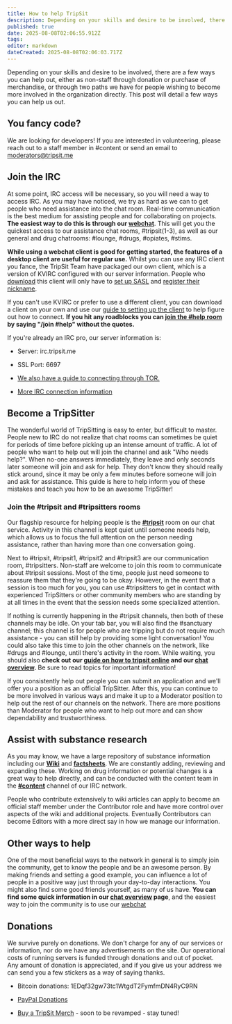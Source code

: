 ```yaml
---
title: How to help TripSit
description: Depending on your skills and desire to be involved, there are a few ways you can help out, either as non-staff through donation or purchase of merchandise, or...
published: true
date: 2025-08-08T02:06:55.912Z
tags: 
editor: markdown
dateCreated: 2025-08-08T02:06:03.717Z
---
```


Depending on your skills and desire to be involved, there are a few ways you can help out, either as non-staff through donation or purchase of merchandise, or through two paths we have for people wishing to become more involved in the organization directly. This post will detail a few ways you can help us out.

## You fancy code?

We are looking for developers! If you are interested in volunteering, please reach out to a staff member in #content or send an email to moderators@tripsit.me

## Join the IRC

At some point, IRC access will be necessary, so you will need a way to access IRC. As you may have noticed, we try as hard as we can to get people who need assistance into the chat room. Real-time communication is the best medium for assisting people and for collaborating on projects. **The easiest way to do this is through our [webchat](http://chat.tripsit.me/chat/?nick=TripHelper?#tripsit#,drugs,#home)**. This will get you the quickest access to our assistance chat rooms, #tripsit(1-3), as well as our general and drug chatrooms: #lounge, #drugs, #opiates, #stims.

**While using a webchat client is good for getting started, the features of a desktop client are useful for regular use.** Whilst you can use any IRC client you fance, the TripSit Team have packaged our own client, which is a version of KVIRC configured with our server information. People who [download](http://tripsit.me/tripsitapp/) this client will only have to [set up SASL](/en/irc-user-guide#set-up-sasl) and [register their nickname](/en/irc-user-guide#register-a-nickname). 
 
If you can't use KVIRC or prefer to use a different client, you can download a client on your own and use our [guide to setting up the client](/en/irc-user-guide#setting-up-the-client) to help figure out how to connect. **If you hit any roadblocks you can [join the #help room](http://chat.tripsit.me/?nick=RedditAssist?#help) by saying "/join #help" without the quotes.**

If you're already an IRC pro, our server information is:

* Server: irc.tripsit.me

* SSL Port: 6697

* [We also have a guide to connecting through TOR.](/en/how-to-connect-through-tor)

* [More IRC connection information](http://tripsit.me/chat-overview/)

## Become a TripSitter

The wonderful world of TripSitting is easy to enter, but difficult to master. People new to IRC do not realize that chat rooms can sometimes be quiet for periods of time before picking up an intense amount of traffic. A lot of people who want to help out will join the channel and ask "Who needs help?". When no-one answers immediately, they leave and only seconds later someone will join and ask for help. They don't know they should really stick around, since it may be only a few minutes before someone will join and ask for assistance. This guide is here to help inform you of these mistakes and teach you how to be an awesome TripSitter!

### Join the #tripsit and #tripsitters rooms

Our flagship resource for helping people is the **[#tripsit](http://chat.tripsit.me/chat/?nick=TripHelper?#tripsit,#tripsit1,#tripsit2,#tripsit3,#sanctuary,#tripsitters)** room on our chat service. Activity in this channel is kept quiet until someone needs help, which allows us to focus the full attention on the person needing assistance, rather than having more than one conversation going. 

Next to #tripsit, #tripsit1, #tripsit2 and #tripsit3 are our communication room, #tripsitters. Non-staff are welcome to join this room to communicate about #tripsit sessions. Most of the time, people just need someone to reassure them that they're going to be okay. However, in the event that a session is too much for you, you can use #tripsitters to get in contact with experienced TripSitters or other community members who are standing by at all times in the event that the session needs some specialized attention.

If nothing is currently happening in the #tripsit channels, then both of these channels may be idle. On your tab bar, you will also find the #sanctuary channel; this channel is for people who are tripping but do not require much assistance - you can still help by providing some light conversation! You could also take this time to join the other channels on the network, like #drugs and #lounge, until there's activity in the room. While waiting, you should also **check out our [guide on how to tripsit online](/en/how-to-tripsit-online) and our [chat overview](http://tripsit.me/chat-overview/).** Be sure to read topics for important information! 

If you consistently help out people you can submit an application and we'll offer you a position as an official TripSitter. After this, you can continue to be more involved in various ways and make it up to a Moderator position to help out the rest of our channels on the network. There are more positions than Moderator for people who want to help out more and can show dependability and trustworthiness.

## Assist with substance research

As you may know, we have a large repository of substance information including our **[Wiki](/en/main-page)** and **[factsheets](http://drugs.tripsit.me/)**. We are constantly adding, reviewing and expanding these. Working on drug information or potential changes is a great way to help directly, and can be conducted with the content team in the **[#content](http://chat.tripsit.me/chat/?nick=Contributor?#content)** channel of our IRC network. 

People who contribute extensively to wiki articles can apply to become an official staff member under the Contributor role and have more control over aspects of the wiki and additional projects. Eventually Contributors can become Editors with a more direct say in how we manage our information.  

## Other ways to help

One of the most beneficial ways to the network in general is to simply join the community, get to know the people and be an awesome person. By making friends and setting a good example, you can influence a lot of people in a positive way just through your day-to-day interactions. You might also find some good friends yourself, as many of us have. **You can find some quick information in our [chat overview](http://tripsit.me/chat-overview/) page**, and the easiest way to join the community is to use our [webchat](http://chat.tripsit.me?nick=Helper?#drugs,#lounge)

## Donations

We survive purely on donations. We don't charge for any of our services or information, nor do we have any advertisements on the site. Our operational costs of running servers is funded through donations and out of pocket. Any amount of donation is appreciated, and if you give us your address we can send you a few stickers as a way of saying thanks.

* Bitcoin donations: 1EDqf32gw73tc1WtgdT2FymfmDN4RyC9RN

* [PayPal Donations](https://www.paypal.com/cgi-bin/webscr?cmd=_donations&business=AP65BCHZUZNLQ&lc=US&item_name=TripSit&item_number=Reddit%20Post&currency_code=USD&bn=PP%2dDonationsBF%3abtn_donate_SM%2egif%3aNonHosted)

* [Buy a TripSit Merch](http://tripsit.spreadshirt.com) - soon to be revamped - stay tuned!